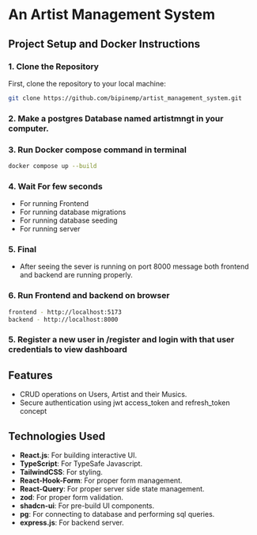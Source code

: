 # An Artist Management System 

## Project Setup and Docker Instructions

### 1. Clone the Repository

First, clone the repository to your local machine:

```bash
git clone https://github.com/bipinemp/artist_management_system.git
```

### 2. Make a postgres Database named artistmngt in your computer.

### 3. Run Docker compose command in terminal

```bash
docker compose up --build
```

### 4. Wait For few seconds
 - For running Frontend
 - For running database migrations
 - For running database seeding
 - For running server

### 5. Final
 - After seeing the sever is running on port 8000 message both frontend and backend are running properly.


### 6. Run Frontend and backend on browser

```bash
frontend - http://localhost:5173
backend - http://localhost:8000
```

### 5. Register a new user in /register and login with that user credentials to view dashboard

## Features

- CRUD operations on Users, Artist and their Musics.
- Secure authentication using jwt access_token and refresh_token concept


## Technologies Used
- **React.js**: For building interactive UI.
- **TypeScript**: For TypeSafe Javascript.
- **TailwindCSS**: For styling.
- **React-Hook-Form**: For proper form management.
- **React-Query**: For proper server side state management.
- **zod**: For proper form validation.
- **shadcn-ui**: For pre-build UI components.
- **pg**: For connecting to database and performing sql queries.
- **express.js**: For backend server.
